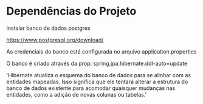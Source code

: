 # Dependências do Projeto

Instalar banco de dados postgres

https://www.postgresql.org/download/

As credenciais do banco está configurada no arquivo application.properties

O banco é criado através da prop: spring.jpa.hibernate.ddl-auto=update

'Hibernate atualiza o esquema do banco de dados para se alinhar com as entidades mapeadas. Isso significa que ele tentará alterar a estrutura do banco de dados existente para acomodar quaisquer mudanças nas entidades, como a adição de novas colunas ou tabelas.'
